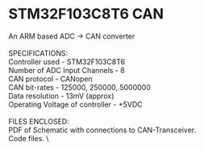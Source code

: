 # STM32F103C8T6 CAN

An ARM based ADC -> CAN converter \
\
SPECIFICATIONS: \
 Controller used - STM32F103C8T6 \
 Number of ADC Input Channels - 8 \
 CAN protocol - CANopen \
 CAN bit-rates - 125000, 250000, 5000000 \
 Data resolution - 13mV (approx) \
 Operating Voltage of controller - +5VDC \
\
FILES ENCLOSED: \
 PDF of Schematic with connections to CAN-Transceiver. \
 Code files. \
